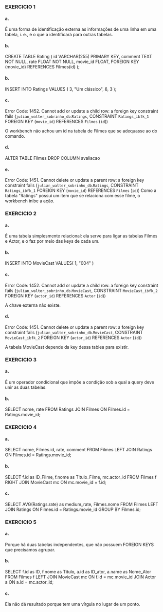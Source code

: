 ### EXERCICIO 1
#### a.
É uma forma de identificação externa as informações de uma linha em uma tabela, i. e., é o que a identificará para outras tabelas.
#### b.
CREATE TABLE Rating (
id VARCHAR(255) PRIMARY KEY,
comment TEXT NOT NULL,
rate FLOAT NOT NULL,
movie_id FLOAT,
FOREIGN KEY (movie_id) REFERENCES Filmes(id)
);
#### b.
INSERT INTO Ratings VALUES
(
3,
"Um clássico",
8,
3
);
#### c.
Error Code: 1452. Cannot add or update a child row: a foreign key constraint fails (`julian_walter_sobrinho_db`.`Ratings`, CONSTRAINT `Ratings_ibfk_1` FOREIGN KEY (`movie_id`) REFERENCES `Filmes` (`id`))

O workbench não achou um id na tabela de Filmes que se adequasse ao do comando.
#### d.
ALTER TABLE Filmes DROP COLUMN avaliacao
#### e.
Error Code: 1451. Cannot delete or update a parent row: a foreign key constraint fails (`julian_walter_sobrinho_db`.`Ratings`, CONSTRAINT `Ratings_ibfk_1` FOREIGN KEY (`movie_id`) REFERENCES `Filmes` (`id`))
Como a tabela "Ratings" possui um item que se relaciona com esse filme, o workbench inibe a ação.

### EXERCICIO 2
#### a.
É uma tabela simplesmente relacional: ela serve para ligar as tabelas Filmes e Actor, e o faz por meio das keys de cada um.
#### b.
INSERT INTO MovieCast
VALUES(
1,
"004"
)
#### c.
Error Code: 1452. Cannot add or update a child row: a foreign key constraint fails (`julian_walter_sobrinho_db`.`MovieCast`, CONSTRAINT `MovieCast_ibfk_2` FOREIGN KEY (`actor_id`) REFERENCES `Actor` (`id`))

A chave externa não existe.
#### d.
Error Code: 1451. Cannot delete or update a parent row: a foreign key constraint fails (`julian_walter_sobrinho_db`.`MovieCast`, CONSTRAINT `MovieCast_ibfk_2` FOREIGN KEY (`actor_id`) REFERENCES `Actor` (`id`))

A tabela MovieCast depende da key dessa tablea para existir.

### EXERCICIO 3
#### a.
É um operador condicional que impõe a condição sob a qual a query deve unir as duas tabelas.
#### b.
SELECT nome, rate FROM Ratings JOIN Filmes ON Filmes.id = Ratings.movie_id;

### EXERCICIO 4
#### a.
SELECT nome, Filmes.id, rate, comment FROM Filmes LEFT JOIN Ratings ON Filmes.id = Ratings.movie_id;
#### b.
SELECT f.id as ID_Filme, f.nome as Titulo_Filme, mc.actor_id FROM Filmes f RIGHT JOIN MovieCast mc ON mc.movie_id = f.id;
#### c.
SELECT AVG(Ratings.rate) as medium_rate, Filmes.nome FROM Filmes LEFT JOIN Ratings ON Filmes.id = Ratings.movie_id GROUP BY Filmes.id;

### EXERCICIO 5
#### a.
Porque há duas tabelas independentes, que não possuem FOREIGN KEYS que precisamos agrupar.
#### b.
SELECT f.id as ID, f.nome as Titulo, a.id as ID_ator, a.name as Nome_Ator FROM Filmes f
LEFT JOIN MovieCast mc ON f.id = mc.movie_id
JOIN Actor a ON a.id = mc.actor_id;
#### c.
Ela não dá resultado porque tem uma vírgula no lugar de um ponto.


